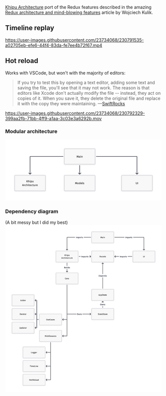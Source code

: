 [Khipu Architecture](//vikingosegundo.gitlab.io) port of the Redux features described in the amazing [Redux architecture and mind-blowing features]( https://wojciechkulik.pl/ios/redux-architecture-and-mind-blowing-features) article by Wojciech Kulik.


## Timeline replay


https://user-images.githubusercontent.com/23734068/230791535-a02705eb-efe6-44f4-83da-fe7ee4b72f67.mp4



## Hot reload

Works with VSCode, but won't with the majority of editors:

> If you try to test this by opening a text editor, adding some text and saving the file, you'll see that it may not work. The reason is that editors like Xcode don't actually modify the file -- instead, they act on copies of it. When you save it, they delete the original file and replace it with the copy they were maintaining. —[SwiftRocks](https://swiftrocks.com/dispatchsource-detecting-changes-in-files-and-folders-in-swift)


https://user-images.githubusercontent.com/23734068/230792329-399aa2fb-71bb-4ff9-a1aa-3c03e3a6292b.mov


### Modular architecture

<img src="KhipuDemo-Modules.png"/>

### Dependency diagram

(A bit messy but I did my best)
<img src="KhipuDemo-Modules-Details.png"/>

